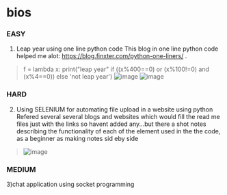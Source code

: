 # bios
### EASY
1) Leap year using one line python code
This blog in one line python code helped me alot: https://blog.finxter.com/python-one-liners/ .
> f = lambda x: print("leap year" if ((x%400==0) or (x%100!=0) and (x%4==0)) else 'not leap year')
![image](https://user-images.githubusercontent.com/109974757/201533962-240b8ecc-596f-4304-8226-a212ea9c6586.png)
![image](https://user-images.githubusercontent.com/109974757/201533975-8100d9f6-6a0f-41fd-9246-3926515a3956.png)


### HARD
2) Using SELENIUM for automating file upload in a website using python 
Refered several several blogs and websites which would fill the read me files just with the links so havent added any...but there a shot notes describing the functionality of each of the element used in the the code, as a beginner as making notes sid eby side
>![image](https://user-images.githubusercontent.com/109974757/201534667-9f284ff6-afe4-4c89-9b43-e3b505a6095c.png)


### MEDIUM
3)chat application using socket programming
